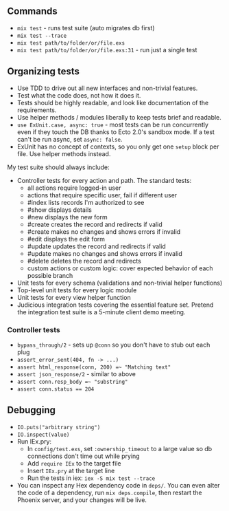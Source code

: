 ## Commands

- `mix test` - runs test suite (auto migrates db first)
- `mix test --trace`
- `mix test path/to/folder/or/file.exs`
- `mix test path/to/folder/or/file.exs:31` - run just a single test

## Organizing tests

- Use TDD to drive out all new interfaces and non-trivial features.
- Test what the code does, not how it does it.
- Tests should be highly readable, and look like documentation of the requirements.
- Use helper methods / modules liberally to keep tests brief and readable.
- `use ExUnit.case, async: true` - most tests can be run concurrently even if they touch the DB thanks to Ecto 2.0's sandbox mode. If a test can't be run async, set `async: false`.
- ExUnit has no concept of contexts, so you only get one `setup` block per file. Use helper methods instead.

My test suite should always include:
- Controller tests for every action and path. The standard tests:
  * all actions require logged-in user
  * actions that require specific user, fail if different user
  * #index lists records I'm authorized to see
  * #show displays details
  * #new displays the new form
  * #create creates the record and redirects if valid
  * #create makes no changes and shows errors if invalid
  * #edit displays the edit form
  * #update updates the record and redirects if valid
  * #update makes no changes and shows errors if invalid
  * #delete deletes the record and redirects
  * custom actions or custom logic: cover expected behavior of each possible branch
- Unit tests for every schema (validations and non-trivial helper functions)
- Top-level unit tests for every logic module
- Unit tests for every view helper function
- Judicious integration tests covering the essential feature set. Pretend the integration test suite is a 5-minute client demo meeting.

### Controller tests

- `bypass_through/2` - sets up `@conn` so you don't have to stub out each plug
- `assert_error_sent(404, fn -> ...)`
- `assert html_response(conn, 200) =~ "Matching text"`
- `assert json_response/2` - similar to above
- `assert conn.resp_body =~ "substring"`
- `assert conn.status == 204`

## Debugging

- `IO.puts("arbitrary string")`
- `IO.inspect(value)`
- Run IEx.pry:
  * In `config/test.exs`, set `:ownership_timeout` to a large value so db connections don't time out while prying
  * Add `require IEx` to the target file
  * Insert `IEx.pry` at the target line
  * Run the tests in iex: `iex -S mix test --trace`
- You can inspect any Hex dependency code in `deps/`. You can even alter the code of a dependency, run `mix deps.compile`, then restart the Phoenix server, and your changes will be live.
